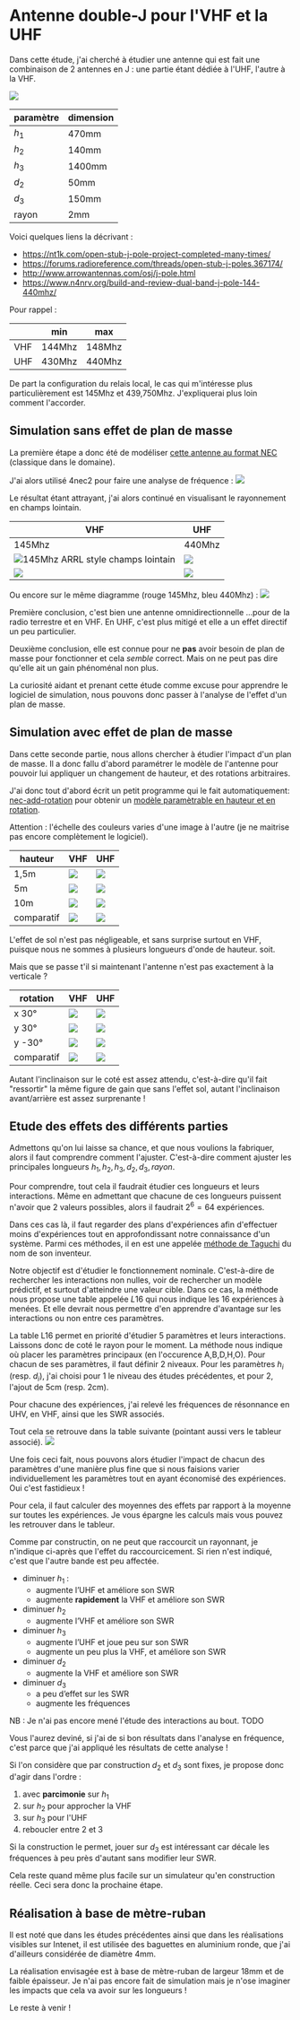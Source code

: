 # Antenne double-J pour l'VHF et la UHF

Dans cette étude, j'ai cherché à étudier une antenne qui est fait une combinaison de 2 antennes en J : une partie étant dédiée à l'UHF, l'autre à la VHF.

![](wireframe.png)

| paramètre   | dimension |
|-------------|-----------|
| $h_1$       |      470mm|
| $h_2$       |      140mm|
| $h_3$       |     1400mm|
| $d_2$       |       50mm|
| $d_3$       |      150mm|
| rayon       |        2mm|

Voici quelques liens la décrivant :
* https://nt1k.com/open-stub-j-pole-project-completed-many-times/
* https://forums.radioreference.com/threads/open-stub-j-poles.367174/
* http://www.arrowantennas.com/osj/j-pole.html
* https://www.n4nrv.org/build-and-review-dual-band-j-pole-144-440mhz/

Pour rappel :

|    |   min |   max |
|----|-------|-------|
| VHF| 144Mhz| 148Mhz|
| UHF| 430Mhz| 440Mhz|

De part la configuration du relais local, le cas qui m'intéresse plus particulièrement est 145Mhz et 439,750Mhz.
J'expliquerai plus loin comment l'accorder.

## Simulation sans effet de plan de masse

La première étape a donc été de modéliser [cette antenne au format NEC](./my-J145-440.nec) (classique dans le domaine).

J'ai alors utilisé 4nec2 pour faire une analyse de fréquence :
![](./frequency-analysis-no-ground.png)

Le résultat étant attrayant, j'ai alors continué en visualisant le rayonnement en champs lointain.


| VHF                      | UHF                      |
|---|---|
|145Mhz| 440Mhz |
|![145Mhz ARRL style champs lointain ](./farfield-145.png)   |![](./farfield-440.png)   |
|![](./farfield-slice-145.png)   |![](./farfield-slice-440.png)   |


Ou encore sur le même diagramme (rouge 145Mhz, bleu 440Mhz) :
![](farfield-slice-comparison.png)

Première conclusion, c'est bien une antenne omnidirectionnelle ...pour de la radio terrestre et en VHF.
En UHF, c'est plus mitigé et elle a un effet directif un peu particulier.

Deuxième conclusion, elle est connue pour ne **pas** avoir besoin de plan de masse pour fonctionner et cela *semble* correct. Mais on ne peut pas dire qu'elle ait un gain phénoménal non plus.

La curiosité aidant et prenant cette étude comme excuse pour apprendre le logiciel de simulation, nous pouvons donc passer à l'analyse de l'effet d'un plan de masse.

## Simulation avec effet de plan de masse

Dans cette seconde partie, nous allons chercher à étudier l'impact d'un plan de masse. Il a donc fallu d'abord paramétrer le modèle de l'antenne pour pouvoir lui appliquer un changement de hauteur, et des rotations arbitraires.

J'ai donc tout d'abord écrit un petit programme qui le fait automatiquement: [nec-add-rotation](../nec-add-rotation) pour obtenir un [modèle paramètrable en hauteur et en rotation](./my-J145_440-v2-rotated.nec).

Attention : l'échelle des couleurs varies d'une image à l'autre (je ne maitrise pas encore complètement le logiciel).

| hauteur | VHF | UHF |
|---------|-----|-----|
|     1,5m| ![](./farfield-ground-145-150cm.png) |  ![](./farfield-ground-440-150cm.png) |
|       5m| ![](./farfield-ground-145-500cm.png) |  ![](./farfield-ground-440-500cm.png) |
|      10m| ![](./farfield-ground-145-1000cm.png) |  ![](./farfield-ground-440-1000cm.png) |
|      comparatif| ![](./farfield-slice-ground-comparison-145.png) |  ![](./farfield-slice-ground-comparison-440.png) |


L'effet de sol n'est pas négligeable, et sans surprise surtout en VHF, puisque nous ne sommes à plusieurs longueurs d'onde de hauteur. soit.

Mais que se passe t'il si maintenant l'antenne n'est pas exactement à la verticale ?

| rotation | VHF | UHF |
|----------|-----|-----|
|   x 30°  | ![](./farfield-ground-145-150cm-x30.png) |  ![](./farfield-ground-440-150cm-x30.png) |
|   y 30°  | ![](./farfield-ground-145-150cm-y30.png) |  ![](./farfield-ground-440-150cm-y30.png) |
|   y -30° | ![](./farfield-ground-145-150cm-y-30.png) |  ![](./farfield-ground-440-150cm-y-30.png) |
|      comparatif| ![](./farfield-slice-ground-rotation-comparison-145.png) |  ![](./farfield-slice-ground-rotation-comparison-440.png) |

Autant l'inclinaison sur le coté est assez attendu, c'est-à-dire qu'il fait "ressortir" la même figure de gain que sans l'effet sol, autant l'inclinaison avant/arrière est assez surprenante !

## Etude des effets des différents parties

Admettons qu'on lui laisse sa chance, et que nous voulions la fabriquer, alors il faut comprendre comment l'ajuster. C'est-à-dire comment ajuster les principales longueurs $h_1, h_2, h_3, d_2, d_3, rayon$.

Pour comprendre, tout cela il faudrait étudier ces longueurs et leurs interactions. Même en admettant que chacune de ces longueurs puissent n'avoir que 2 valeurs possibles, alors il faudrait $2^6=64$ expériences.

Dans ces cas là, il faut regarder des plans d'expériences afin d'effectuer moins d'expériences tout en approfondissant notre connaissance d'un système.
Parmi ces méthodes, il en est une appelée [méthode de Taguchi](https://ellistat.com/Les-plans-d-experiences-par-la-methode-Taguchi.pdf) du nom de son inventeur.

Notre objectif est d'étudier le fonctionnement nominale. C'est-à-dire de rechercher les interactions non nulles, voir de rechercher un modèle prédictif, et surtout d'atteindre une valeur cible. Dans ce cas, la méthode nous propose une table appelée $L16$ qui nous indique les 16 expériences à menées. Et elle devrait nous permettre d'en apprendre d'avantage sur les interactions ou non entre ces paramètres.

La table L16 permet en priorité d'étudier 5 paramètres et leurs interactions. Laissons donc de coté le rayon pour le moment.
La méthode nous indique où placer les paramètres principaux (en l'occurence A,B,D,H,O). Pour chacun de ses paramètres, il faut définir 2 niveaux. Pour les paramètres $h_i$ (resp. $d_i$), j'ai choisi pour $1$ le niveau des études précédentes, et pour 2, l'ajout de 5cm (resp. 2cm).

Pour chacune des expériences, j'ai relevé les fréquences de résonnance en UHV, en VHF, ainsi que les SWR associés.

Tout cela se retrouve dans la table suivante (pointant aussi vers le tableur associé).
[![](./table-experience-L16.png)](./antenna-Juhf-vhf-analysis.ods)

Une fois ceci fait, nous pouvons alors étudier l'impact de chacun des paramètres d'une manière plus fine que si nous faisions varier individuellement les paramètres tout en ayant économisé des expériences.
Oui c'est fastidieux !

Pour cela, il faut calculer des moyennes des effets par rapport à la moyenne sur toutes les expériences. Je vous épargne les calculs mais vous pouvez les retrouver dans le tableur.

Comme par constructin, on ne peut que raccourcit un rayonnant, je n'indique ci-après que l'effet du raccourcicement. Si rien n'est indiqué, c'est que l'autre bande est peu affectée.

* diminuer $h_1$ :
  * augmente l’UHF et améliore son SWR
  * augmente **rapidement** la VHF et améliore son SWR
* diminuer $h_2$
  * augmente l’VHF et améliore son SWR
* diminuer $h_3$
  * augmente l’UHF et joue peu sur son SWR
  * augmente un peu plus la VHF, et améliore son SWR
* diminuer $d_2$	
  * augmente la VHF et améliore son SWR
* diminuer $d_3$
  * a peu d’effet sur les SWR
  * augmente les fréquences

NB : Je n'ai pas encore mené l'étude des interactions au bout. TODO

Vous l'aurez deviné, si j'ai de si bon résultats dans l'analyse en fréquence, c'est parce que j'ai appliqué les résultats de cette analyse !

Si l'on considère que par construction $d_2$ et $d_3$ sont fixes, je propose donc d'agir dans l'ordre :
1. avec **parcimonie** sur $h_1$
2. sur $h_2$ pour approcher la VHF
3. sur $h_3$ pour l'UHF
4. reboucler entre 2 et 3

Si la construction le permet, jouer sur $d_3$ est intéressant car décale les fréquences à peu près d'autant sans modifier leur SWR.

Cela reste quand même plus facile sur un simulateur qu'en construction réelle. Ceci sera donc la prochaine étape.

## Réalisation à base de mètre-ruban

Il est noté que dans les études précédentes ainsi que dans les réalisations visibles sur Intenet, il est utilisée des baguettes en aluminium ronde, que j'ai d'ailleurs considérée de diamètre 4mm.

La réalisation envisagée est à base de mètre-ruban de largeur 18mm et de faible épaisseur. Je n'ai pas encore fait de simulation mais je n'ose imaginer les impacts que cela va avoir sur les longueurs ! 

Le reste à venir !

